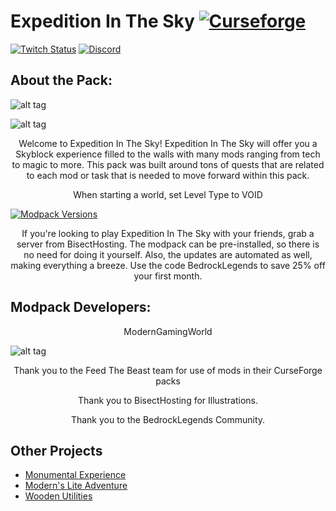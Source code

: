 # Expedition In The Sky [![Curseforge][curseImg]][curseLink]

[![Twitch Status](https://img.shields.io/twitch/status/ModernGamingWorld?label=ModernGamingWorld&style=social)](https://www.twitch.tv/moderngamingworld) [![Discord][discordimg]][discordlink]

[discordImg]: https://img.shields.io/discord/808837174387671090?color=7289DA&label=Modern%27s%20Place&style=flat-square

[discordLink]: https://discord.gg/CTbZwZnFpZ

[curseImg]: http://cf.way2muchnoise.eu/325071.svg

[curseLink]: https://www.curseforge.com/minecraft/modpacks/expedition-in-the-sky

## About the Pack:
![alt tag](https://www.bisecthosting.com/images/CF/ES/BH_ES_Header.png)

![alt tag](https://www.bisecthosting.com/images/CF/ES/BH_ES_Insiders.png)


<p align="center">
   Welcome to Expedition In The Sky! Expedition In The Sky will offer you a Skyblock experience filled to the walls with many mods ranging from tech to magic to more. This pack was built around tons of quests that are related to each mod or task that is needed to move forward within this pack.
</p>

<p align="center">
    When starting a world, set Level Type to VOID
</p>

  <a href="https://bisecthosting.com/bedrocklegends">
    <img alt="Modpack Versions" src="https://www.bisecthosting.com/images/CF/ES/BH_ES_PromoCard.png">
  </a>
  
  <p align="center">
If you're looking to play Expedition In The Sky with your friends, grab a server from BisectHosting. The modpack can be pre-installed, so there is no need for doing it yourself. Also, the updates are automated as well, making everything a breeze. Use the code BedrockLegends to save 25% off your first month.
</p>

## Modpack Developers:

<p align="center">
   ModernGamingWorld
</p>

![alt tag](https://www.bisecthosting.com/images/CF/ES/BH_ES_Credits.png)

<p align="center">
   Thank you to the Feed The Beast team for use of mods in their CurseForge packs
</p>

<p align="center">
   Thank you to BisectHosting for Illustrations.
</p>

<p align="center">
   Thank you to the BedrockLegends Community.
</p>


## Other Projects
- [Monumental Experience](https://www.curseforge.com/minecraft/modpacks/monumental-experience)
- [Modern's Lite Adventure](https://www.curseforge.com/minecraft/modpacks/moderns-lite-adventure)
- [Wooden Utilities](https://www.curseforge.com/minecraft/mc-mods/wooden-utilities)
